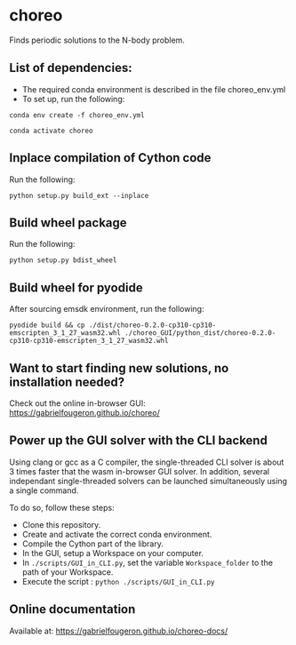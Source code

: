 # choreo
Finds periodic solutions to the N-body problem. 

## List of dependencies:
  
  - The required conda environment is described in the file choreo_env.yml
  - To set up, run the following:
    
```
conda env create -f choreo_env.yml

conda activate choreo
```

## Inplace compilation of Cython code

Run the following:

```
python setup.py build_ext --inplace
```

## Build wheel package

Run the following:

```
python setup.py bdist_wheel
```

## Build wheel for pyodide

After sourcing emsdk environment, run the following:

```
pyodide build && cp ./dist/choreo-0.2.0-cp310-cp310-emscripten_3_1_27_wasm32.whl ./choreo_GUI/python_dist/choreo-0.2.0-cp310-cp310-emscripten_3_1_27_wasm32.whl 
```

## Want to start finding new solutions, no installation needed?

Check out the online in-browser GUI: https://gabrielfougeron.github.io/choreo/

## Power up the GUI solver with the CLI backend
Using clang or gcc as a C compiler, the single-threaded CLI solver is about 3 times faster that the wasm in-browser GUI solver. In addition, 
several independant single-threaded solvers can be launched simultaneously using a single command.

To do so, follow these steps:

- Clone this repository.
- Create and activate the correct conda environment.
- Compile the Cython part of the library.
- In the GUI, setup a Workspace on your computer.
- In `./scripts/GUI_in_CLI.py`, set the variable `Workspace_folder` to the path of your Workspace.
- Execute the script : `python ./scripts/GUI_in_CLI.py`

## Online documentation

Available at: https://gabrielfougeron.github.io/choreo-docs/
